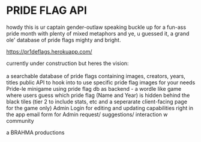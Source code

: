 # PRIDE FLAG API

howdy this is ur captain gender-outlaw speaking buckle up for a fun-ass pride month with plenty of mixed metaphors and ye, u guessed it, a grand ole' database of pride flags mighty and bright.

https://pr1deflags.herokuapp.com/

currently under construction but heres the vision:
<br></br>
a searchable database of pride flags containing images, creators, years, titles
public API to hook into to use specific pride flag images for your needs
Pride-le minigame using pride flag db as backend - a wordle like game where users guess which pride flag (Name and Year) is hidden behind the black tiles
  (tier 2 to include stats, etc and a seperarate client-facing page for the game only)
Admin Login for editing and updating capabilities right in the app
email form for Admin request/ suggestions/ interaction w community 


a BRAHMA productions 
